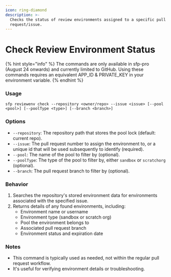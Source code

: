 ```yaml
---
icon: ring-diamond
description: >-
  Checks the status of review environments assigned to a specific pull
  request/issue.
---
```


# Check Review Environment Status

{% hint style="info" %}
The commands are only available in sfp-pro (August 24 onwards) and currently limited to GitHub. Using these commands requires an equivalent APP\_ID & PRIVATE\_KEY in your environment variable.
{% endhint %}

### Usage

```
sfp reviewenv check --repository <owner/repo> --issue <issue> [--pool <pool>] [--poolType <type>] [--branch <branch>]
```

### Options

* `--repository`: The repository path that stores the pool lock (default: current repo).
* `--issue`: The pull request number to assign the environment to, or a unique id that will be used subsequently to identify (required).
* `--pool`: The name of the pool to filter by (optional).
* `--poolType`: The type of the pool to filter by, either `sandbox` or `scratchorg` (optional).
* `--branch`: The pull request branch to filter by (optional).

### Behavior

1. Searches the repository's stored environment data for environments associated with the specified issue.
2. Returns details of any found environments, including:
   * Environment name or username
   * Environment type (sandbox or scratch org)
   * Pool the environment belongs to
   * Associated pull request branch
   * Environment status and expiration date

### Notes

* This command is typically used as needed, not within the regular pull request workflow.
* It's useful for verifying environment details or troubleshooting.

